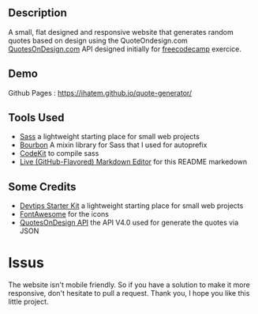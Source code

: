 ## Description

A small, flat designed and responsive website that generates random quotes based on design using the QuoteOndesign.com [QuotesOnDesign.com](http://QuotesOnDesign.com) API designed initially for [freecodecamp](https://www.freecodecamp.com/) exercice.


## Demo

Github Pages : https://ihatem.github.io/quote-generator/


## Tools Used

 * [Sass](http://sass-lang.com/) a lightweight starting place for small web projects
 * [Bourbon](http://bourbon.io) A mixin library for Sass that I used for autoprefix
 * [CodeKit](https://codekitapp.com) to compile sass
 * [Live (GitHub-Flavored) Markdown Editor](https://github.com/jbt/markdown-editor) for this README markedown
 
 
## Some Credits

* [Devtips Starter Kit](https://github.com/DevTips/DevTips-Starter-Kit) a lightweight starting place for small web projects
* [FontAwesome](http://fontawesome.io) for the icons
* [QuotesOnDesign API](http://fontawesome.io) the API V4.0 used for generate the quotes via JSON
 
# Issus 

The website isn't mobile friendly. So if you have a solution to make it more responsive, don't hesitate to pull a request. Thank you, I hope you like this little project.
